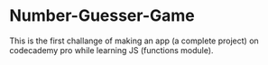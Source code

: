 # Number-Guesser-Game
This is the first challange of making an app (a complete project) on codecademy pro while learning JS (functions module).
